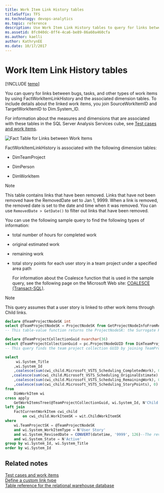 ```yaml
---
title: Work Item Link History tables
titleSuffix: TFS
ms.technology: devops-analytics
ms.topic: reference
description: Use Work Item Link History tables to query for links between bugs, tasks, and other types of work items.
ms.assetid: 8fc040dc-8ff4-4ca6-be89-86a60a460cfa
ms.author: kaelli
author: KathrynEE
ms.date: 10/17/2017
---
```


# Work Item Link History tables

[!INCLUDE [temp](../includes/tfs-report-platform-version.md)]

You can query for links between bugs, tasks, and other types of work items by using FactWorkItemLinkHistory and the associated dimension tables. To include details about the linked work items, you join SourceWorkItemID and TargetWorkItemID to Dim.System_ID.

For information about the measures and dimensions that are associated with these tables in the SQL Server Analysis Services cube, see [Test cases and work items](perspective-test-analyze-report-work.md).

![Fact Table for Links between Work Items](media/teamproj_worklinkhistory.png "TeamProj_WorkLinkHistory")

FactWorkItemLinkHistory is associated with the following dimension tables:

- DimTeamProject

- DimPerson

- DimWorkItem

> [!NOTE]
> This table contains links that have been removed. Links that have not been removed have the RemovedDate set to Jan 1, 9999. When a link is removed, the removed date is set to the date and time when it was removed. You can use `RemovedDate > GetDate()` to filter out links that have been removed.

You can use the following sample query to find the following types of information:

- total number of hours for completed work

- original estimated work

- remaining work

- total story points for each user story in a team project under a specified area path

  For information about the Coalesce function that is used in the sample query, see the following page on the Microsoft Web site: [COALESCE (Transact-SQL)](https://go.microsoft.com/fwlink/?LinkId=178080).

> [!NOTE]
> This query assumes that a user story is linked to other work items through Child links.

```sql
declare @TeamProjectNodeSK int
select @TeamProjectNodeSK = ProjectNodeSK from GetProjectNodeInfoFromReportFolder(N'/TfsReports/VSTSDF/ProcessDev10')
-- This table-value function returns the ProjectNodeSK: the Surrogate Key of a team project under a certain area path.

declare @TeamProjectCollectionGuid nvarchar(36)
select @TeamProjectCollectionGuid = pc.ProjectNodeGUID from DimTeamProject p inner join DimTeamProject pc on p.ParentNodeSK = pc.ProjectNodeSK where p.ProjectNodeSK = @TeamProjectNodeSK
-- This query finds the team project collection GUID by joining TeamProject.ParentNodeSK to TeamProject.ProjectNodeSK

select
     wi.System_Title
    ,wi.System_Id
    ,coalesce(sum(cwi_child.Microsoft_VSTS_Scheduling_CompletedWork), 0) as Total_CompletedWork -- Finds the total number of hours of completed work.
   ,coalesce(sum(cwi_child.Microsoft_VSTS_Scheduling_OriginalEstimate), 0) as Total_OriginalEstimate --Finds the total number of hours of original estimate.
    ,coalesce(sum(cwi_child.Microsoft_VSTS_Scheduling_RemainingWork), 0) as Total_RemainingWork --Finds the total number of hours of remaining work.
    ,coalesce(sum(cwi_child.Microsoft_VSTS_Scheduling_StoryPoints), 0) as Total_StoryPoints --Finds the total story points.
from
    DimWorkItem wi
cross apply
    GetWorkItemsTree(@TeamProjectCollectionGuid, wi.System_Id, N'Child', DEFAULT) wit
left join
    FactCurrentWorkItem cwi_child
        on cwi_child.WorkItemSK = wit.ChildWorkItemSK
where
    wi.TeamProjectSK = @TeamProjectNodeSK
    and wi.System_WorkItemType = N'User Story'
    and wi.System_RevisedDate = CONVERT(datetime, '9999', 126)--The revised date of the work item is equal to today.
    and wi.System_State = N'Active'
group by wi.System_Id, wi.System_Title
order by wi.System_Id
```

## Related notes

[Test cases and work items](perspective-test-analyze-report-work.md)  
 [Define a custom link type](../../reference/xml/define-custom-link-type.md)  
 [Table reference for the relational warehouse database](table-reference-relational-warehouse-database.md)
